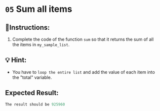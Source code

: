 
# `05` Sum all items

## 📝Instructions:

1. Complete the code of the function `sum` so that it returns the sum of all the items in `my_sample_list`.

## 💡 Hint:

+ You have to `loop the entire list` and add the value of each item into the "total" variable.

## Expected Result:

```py
The result should be 925960
```